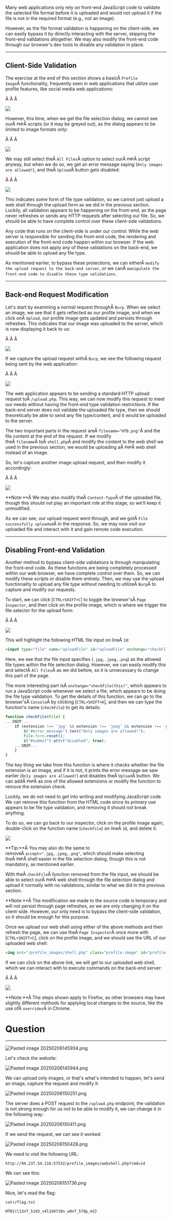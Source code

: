 ﻿Many web applications only rely on front-end JavaScript code to validate the selected file format before it is uploaded and would not upload it if the file is not in the required format (e.g., not an image).

However, as the file format validation is happening on the client-side, we can easily bypass it by directly interacting with the server, skipping the front-end validations altogether. We may also modify the front-end code through our browser's dev tools to disable any validation in place.

---

## Client-Side Validation

The exercise at the end of this section shows a basicÂ `Profile Image`Â functionality, frequently seen in web applications that utilize user profile features, like social media web applications:

Â Â Â 

![](https://academy.hackthebox.com/storage/modules/136/file_uploads_profile_image_upload.jpg)

However, this time, when we get the file selection dialog, we cannot see ourÂ `PHP`Â scripts (or it may be greyed out), as the dialog appears to be limited to image formats only:

Â Â Â 

![](https://academy.hackthebox.com/storage/modules/136/file_uploads_select_file_types.jpg)

We may still select theÂ `All Files`Â option to select ourÂ `PHP`Â script anyway, but when we do so, we get an error message saying (`Only images are allowed!`), and theÂ `Upload`Â button gets disabled:

Â Â Â 

![](https://academy.hackthebox.com/storage/modules/136/file_uploads_select_denied.jpg)

This indicates some form of file type validation, so we cannot just upload a web shell through the upload form as we did in the previous section. Luckily, all validation appears to be happening on the front-end, as the page never refreshes or sends any HTTP requests after selecting our file. So, we should be able to have complete control over these client-side validations.

Any code that runs on the client-side is under our control. While the web server is responsible for sending the front-end code, the rendering and execution of the front-end code happen within our browser. If the web application does not apply any of these validations on the back-end, we should be able to upload any file type.

As mentioned earlier, to bypass these protections, we can eitherÂ `modify the upload request to the back-end server`, or we canÂ `manipulate the front-end code to disable these type validations`.

---

## Back-end Request Modification

Let's start by examining a normal request throughÂ `Burp`. When we select an image, we see that it gets reflected as our profile image, and when we click onÂ `Upload`, our profile image gets updated and persists through refreshes. This indicates that our image was uploaded to the server, which is now displaying it back to us:

Â Â Â 

![](https://academy.hackthebox.com/storage/modules/136/file_uploads_normal_request.jpg)

If we capture the upload request withÂ `Burp`, we see the following request being sent by the web application:

Â Â Â 

![](https://academy.hackthebox.com/storage/modules/136/file_uploads_image_upload_request.jpg)

The web application appears to be sending a standard HTTP upload request toÂ `/upload.php`. This way, we can now modify this request to meet our needs without having the front-end type validation restrictions. If the back-end server does not validate the uploaded file type, then we should theoretically be able to send any file type/content, and it would be uploaded to the server.

The two important parts in the request areÂ `filename="HTB.png"`Â and the file content at the end of the request. If we modify theÂ `filename`Â toÂ `shell.php`Â and modify the content to the web shell we used in the previous section; we would be uploading aÂ `PHP`Â web shell instead of an image.

So, let's capture another image upload request, and then modify it accordingly:

Â Â Â 

![](https://academy.hackthebox.com/storage/modules/136/file_uploads_modified_upload_request.jpg)

**Note:**Â We may also modify theÂ `Content-Type`Â of the uploaded file, though this should not play an important role at this stage, so we'll keep it unmodified.

As we can see, our upload request went through, and we gotÂ `File successfully uploaded`Â in the response. So, we may now visit our uploaded file and interact with it and gain remote code execution.

---

## Disabling Front-end Validation

Another method to bypass client-side validations is through manipulating the front-end code. As these functions are being completely processed within our web browser, we have complete control over them. So, we can modify these scripts or disable them entirely. Then, we may use the upload functionality to upload any file type without needing to utilizeÂ `Burp`Â to capture and modify our requests.

To start, we can click [`CTRL+SHIFT+C`] to toggle the browser'sÂ `Page Inspector`, and then click on the profile image, which is where we trigger the file selector for the upload form:

Â Â Â 

![](https://academy.hackthebox.com/storage/modules/136/file_uploads_element_inspector.jpg)

This will highlight the following HTML file input on lineÂ `18`:

```html
<input type="file" name="uploadFile" id="uploadFile" onchange="checkFile(this)" accept=".jpg,.jpeg,.png">
```

Here, we see that the file input specifies (`.jpg,.jpeg,.png`) as the allowed file types within the file selection dialog. However, we can easily modify this and selectÂ `All Files`Â as we did before, so it is unnecessary to change this part of the page.

The more interesting part isÂ `onchange="checkFile(this)"`, which appears to run a JavaScript code whenever we select a file, which appears to be doing the file type validation. To get the details of this function, we can go to the browser'sÂ `Console`Â by clicking [`CTRL+SHIFT+K`], and then we can type the function's name (`checkFile`) to get its details:

```javascript
function checkFile(File) {
...SNIP...
    if (extension !== 'jpg' && extension !== 'jpeg' && extension !== 'png') {
        $('#error_message').text("Only images are allowed!");
        File.form.reset();
        $("#submit").attr("disabled", true);
    ...SNIP...
    }
}
```

The key thing we take from this function is where it checks whether the file extension is an image, and if it is not, it prints the error message we saw earlier (`Only images are allowed!`) and disables theÂ `Upload`Â button. We can addÂ `PHP`Â as one of the allowed extensions or modify the function to remove the extension check.

Luckily, we do not need to get into writing and modifying JavaScript code. We can remove this function from the HTML code since its primary use appears to be file type validation, and removing it should not break anything.

To do so, we can go back to our inspector, click on the profile image again, double-click on the function name (`checkFile`) on lineÂ `18`, and delete it:


![](https://academy.hackthebox.com/storage/modules/136/file_uploads_removed_js_function.jpg)

**Tip:**Â You may also do the same to removeÂ `accept=".jpg,.jpeg,.png"`, which should make selecting theÂ `PHP`Â shell easier in the file selection dialog, though this is not mandatory, as mentioned earlier.

With theÂ `checkFile`Â function removed from the file input, we should be able to select ourÂ `PHP`Â web shell through the file selection dialog and upload it normally with no validations, similar to what we did in the previous section.

**Note:**Â The modification we made to the source code is temporary and will not persist through page refreshes, as we are only changing it on the client-side. However, our only need is to bypass the client-side validation, so it should be enough for this purpose.

Once we upload our web shell using either of the above methods and then refresh the page, we can use theÂ `Page Inspector`Â once more with [`CTRL+SHIFT+C`], click on the profile image, and we should see the URL of our uploaded web shell:


```html
<img src="/profile_images/shell.php" class="profile-image" id="profile-image">
```

If we can click on the above link, we will get to our uploaded web shell, which we can interact with to execute commands on the back-end server:

Â Â Â 

![](https://academy.hackthebox.com/storage/modules/136/file_uploads_php_manual_shell.jpg)

**Note:**Â The steps shown apply to Firefox, as other browsers may have slightly different methods for applying local changes to the source, like the use ofÂ `overrides`Â in Chrome.

# Question
---

![Pasted image 20250206145934.png](../../../../IMAGES/Pasted%20image%2020250206145934.png)

Let's check the website:

![Pasted image 20250206145944.png](../../../../IMAGES/Pasted%20image%2020250206145944.png)

We can upload only images, or that's what's intended to happen, let's send an image, capture the request and modify it:

![Pasted image 20250206150251.png](../../../../IMAGES/Pasted%20image%2020250206150251.png)

The server does a POST request to the `/upload.php` endpoint, the validation is not strong enough for us not to be able to modify it, we can change it in the following way:

![Pasted image 20250206150411.png](../../../../IMAGES/Pasted%20image%2020250206150411.png)

If we send the request, we can see it worked:

![Pasted image 20250206150428.png](../../../../IMAGES/Pasted%20image%2020250206150428.png)

We need to visit the following URL:

```
http://94.237.54.116:57532/profile_images/webshell.php?cmd=id
```

We can see this:

![Pasted image 20250206151736.png](../../../../IMAGES/Pasted%20image%2020250206151736.png)

Nice, let's read the flag:

```
cat+/flag.txt
```

```
HTB{cl13n7_51d3_v4l1d4710n_w0n7_570p_m3}
```
